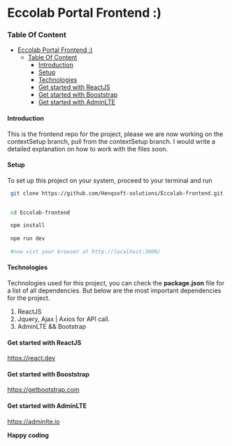# Eccolab Portal Frontend :)

### Table Of Content

- [Eccolab Portal Frontend :)](#eccolab-portal-frontend-)
    - [Table Of Content](#table-of-content)
      - [Introduction](#introduction)
      - [Setup](#setup)
      - [Technologies](#technologies)
      - [Get started with ReactJS](#get-started-with-reactjs)
      - [Get started with Booststrap](#get-started-with-booststrap)
      - [Get started with AdminLTE](#get-started-with-adminlte)

#### Introduction

This is the frontend repo for the project, please we are now working on the contextSetup branch, pull from the contextSetup branch. I would write a detailed explanation on how to work with the files soon.


#### Setup

To set up this project on your system, proceed to your terminal and run



```bash
 git clone https://github.com/Henqsoft-solutions/Eccolab-frontend.git 
 

 cd Eccolab-frontend
 
 npm install 
 
 npm run dev
 
 #now vist your browser at http://localhost:3000/

```

#### Technologies

Technologies used for this project, you can check the **package.json** file for a list of all dependencies. But below are the most important dependencies for the project.

1. ReactJS
2. Jquery, Ajax | Axios for API call.
3. AdminLTE && Bootstrap



#### Get started with ReactJS
https://react.dev

#### Get started with Booststrap
https://getbootstrap.com

#### Get started with AdminLTE
https://adminlte.io


**Happy coding**